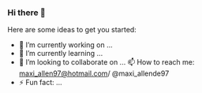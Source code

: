 ### Hi there 👋

Here are some ideas to get you started:

- 🔭 I’m currently working on ...
- 🌱 I’m currently learning ...
- 👯 I’m looking to collaborate on ...
  📫 How to reach me: maxi_allen97@hotmail.com/ @maxi_allende97 
- ⚡ Fun fact: ...

